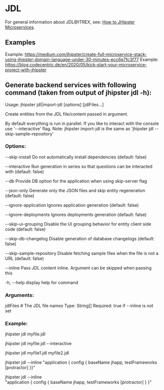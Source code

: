 # JDL

For general information about JDL@ITREX, see: [How to JHipster Microservices](https://github.com/IT-REX-Platform/Wiki/wiki/Development--How-to-JHipster-Microservices).

## Examples

Example: https://medium.com/jhipster/create-full-microservice-stack-using-jhipster-domain-language-under-30-minutes-ecc6e7fc3f77
Example: https://blog.codecentric.de/en/2020/05/kick-start-your-microservice-project-with-jhipster


## Generate backend services with following command (taken from output of jhipster jdl -h):

Usage: jhipster jdl|import-jdl [options] [jdlFiles...]

Create entities from the JDL file/content passed in argument.

By default everything is run in parallel. If you like to interact with the console use '--interactive' flag.
Note: jhipster import-jdl is the same as 'jhipster jdl --skip-sample-repository'

### Options:

--skip-install Do not automatically install dependencies (default: false)

--interactive Run generation in series so that questions can be interacted with (default: false)

--db <value> Provide DB option for the application when using skip-server flag

--json-only Generate only the JSON files and skip entity regeneration (default: false)

--ignore-application Ignores application generation (default: false)

--ignore-deployments Ignores deployments generation (default: false)

--skip-ui-grouping Disable the UI grouping behavior for entity client side code (default: false)

--skip-db-changelog Disable generation of database changelogs (default: false)

--skip-sample-repository Disable fetching sample files when the file is not a URL (default: false)

--inline <value> Pass JDL content inline. Argument can be skipped when passing this

-h, --help display help for command

### Arguments:

jdlFiles # The JDL file names Type: String[] Required: true if --inline is not set

### Example:

jhipster jdl myfile.jdl

jhipster jdl myfile.jdl --interactive

jhipster jdl myfile1.jdl myfile2.jdl

jhipster jdl --inline "application { config { baseName jhapp, testFrameworks [protractor] }}"

jhipster jdl --inline \
 "application {
config {
baseName jhapp,
testFrameworks [protractor]
}
}"
